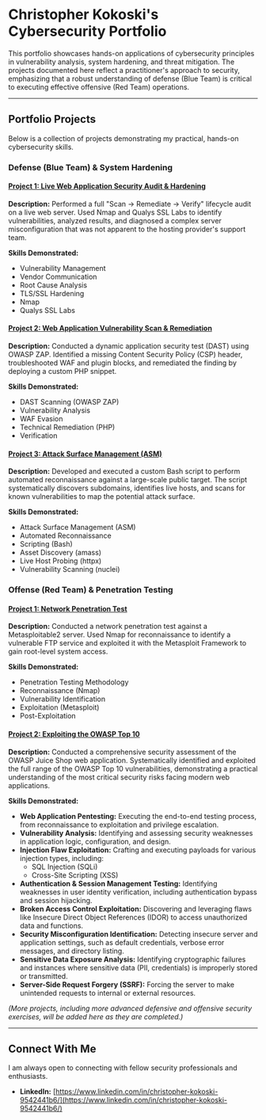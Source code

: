 # Christopher Kokoski's Cybersecurity Portfolio

This portfolio showcases hands-on applications of cybersecurity principles in vulnerability analysis, system hardening, and threat mitigation. The projects documented here reflect a practitioner's approach to security, emphasizing that a robust understanding of defense (Blue Team) is critical to executing effective offensive (Red Team) operations.

---

## Portfolio Projects
Below is a collection of projects demonstrating my practical, hands-on cybersecurity skills.

### Defense (Blue Team) & System Hardening

#### [Project 1: Live Web Application Security Audit & Hardening](blue-team/01-webapp-audit/README.md)
**Description:** Performed a full "Scan -> Remediate -> Verify" lifecycle audit on a live web server. Used Nmap and Qualys SSL Labs to identify vulnerabilities, analyzed results, and diagnosed a complex server misconfiguration that was not apparent to the hosting provider's support team.

**Skills Demonstrated:**
* Vulnerability Management
* Vendor Communication
* Root Cause Analysis
* TLS/SSL Hardening
* Nmap
* Qualys SSL Labs

#### [Project 2: Web Application Vulnerability Scan & Remediation](blue-team/02-webapp-vulnerability-scan/README.md)

**Description:** Conducted a dynamic application security test (DAST) using OWASP ZAP. Identified a missing Content Security Policy (CSP) header, troubleshooted WAF and plugin blocks, and remediated the finding by deploying a custom PHP snippet.

**Skills Demonstrated:**
* DAST Scanning (OWASP ZAP)
* Vulnerability Analysis
* WAF Evasion
* Technical Remediation (PHP)
* Verification

#### [Project 3: Attack Surface Management (ASM)](blue-team/03-attack-surface-management/README.md)

**Description:** Developed and executed a custom Bash script to perform automated reconnaissance against a large-scale public target. The script systematically discovers subdomains, identifies live hosts, and scans for known vulnerabilities to map the potential attack surface.

**Skills Demonstrated:**
* Attack Surface Management (ASM)
* Automated Reconnaissance
* Scripting (Bash)
* Asset Discovery (amass)
* Live Host Probing (httpx)
* Vulnerability Scanning (nuclei)

### Offense (Red Team) & Penetration Testing

#### [Project 1: Network Penetration Test](red-team/01-network-penetration-test/README.md)

**Description:** Conducted a network penetration test against a Metasploitable2 server. Used Nmap for reconnaissance to identify a vulnerable FTP service and exploited it with the Metasploit Framework to gain root-level system access.

**Skills Demonstrated:**
- Penetration Testing Methodology
- Reconnaissance (Nmap)
- Vulnerability Identification
- Exploitation (Metasploit)
- Post-Exploitation

#### [Project 2: Exploiting the OWASP Top 10](red-team/O2-owasp-top-10-exploitations/README.md)

**Description:** Conducted a comprehensive security assessment of the OWASP Juice Shop web application. Systematically identified and exploited the full range of the OWASP Top 10 vulnerabilities, demonstrating a practical understanding of the most critical security risks facing modern web applications.

**Skills Demonstrated:**
 - **Web Application Pentesting:** Executing the end-to-end testing process, from reconnaissance to exploitation and privilege escalation.
- **Vulnerability Analysis:** Identifying and assessing security weaknesses in application logic, configuration, and design.
- **Injection Flaw Exploitation:** Crafting and executing payloads for various injection types, including:
  - SQL Injection (SQLi)
  - Cross-Site Scripting (XSS)
- **Authentication & Session Management Testing:** Identifying weaknesses in user identity verification, including authentication bypass and session hijacking.
- **Broken Access Control Exploitation:** Discovering and leveraging flaws like Insecure Direct Object References (IDOR) to access unauthorized data and functions.
- **Security Misconfiguration Identification:** Detecting insecure server and application settings, such as default credentials, verbose error messages, and directory listing.
- **Sensitive Data Exposure Analysis:** Identifying cryptographic failures and instances where sensitive data (PII, credentials) is improperly stored or transmitted.
- **Server-Side Request Forgery (SSRF):** Forcing the server to make unintended requests to internal or external resources.

*(More projects, including more advanced defensive and offensive security exercises, will be added here as they are completed.)*

---

## Connect With Me
I am always open to connecting with fellow security professionals and enthusiasts.

- **LinkedIn:** [https://www.linkedin.com/in/christopher-kokoski-9542441b6/](https://www.linkedin.com/in/christopher-kokoski-9542441b6/)
